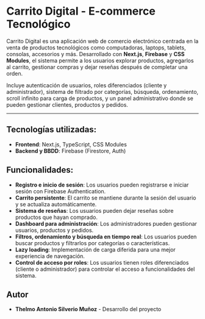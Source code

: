 # Carrito Digital - E-commerce Tecnológico

Carrito Digital es una aplicación web de comercio electrónico centrada en la venta de productos tecnológicos como computadoras, laptops, tablets, consolas, accesorios y más. Desarrollado con **Next.js**, **Firebase** y **CSS Modules**, el sistema permite a los usuarios explorar productos, agregarlos al carrito, gestionar compras y dejar reseñas después de completar una orden.

Incluye autenticación de usuarios, roles diferenciados (cliente y administrador), sistema de filtrado por categorías, búsqueda, ordenamiento, scroll infinito para carga de productos, y un panel administrativo donde se pueden gestionar clientes, productos y pedidos.

---

## Tecnologías utilizadas:
- **Frontend**: Next.js, TypeScript, CSS Modules
- **Backend y BBDD**: Firebase (Firestore, Auth)

## Funcionalidades:
- **Registro e inicio de sesión**: Los usuarios pueden registrarse e iniciar sesión con Firebase Authentication.
- **Carrito persistente**: El carrito se mantiene durante la sesión del usuario y se actualiza automáticamente.
- **Sistema de reseñas**: Los usuarios pueden dejar reseñas sobre productos que hayan comprado.
- **Dashboard para administración**: Los administradores pueden gestionar usuarios, productos y pedidos.
- **Filtros, ordenamiento y búsqueda en tiempo real**: Los usuarios pueden buscar productos y filtrarlos por categorías o características.
- **Lazy loading**: Implementación de carga diferida para una mejor experiencia de navegación.
- **Control de acceso por roles**: Los usuarios tienen roles diferenciados (cliente o administrador) para controlar el acceso a funcionalidades del sistema.

## Autor

- **Thelmo Antonio Silverio Muñoz** - Desarrollo del proyecto